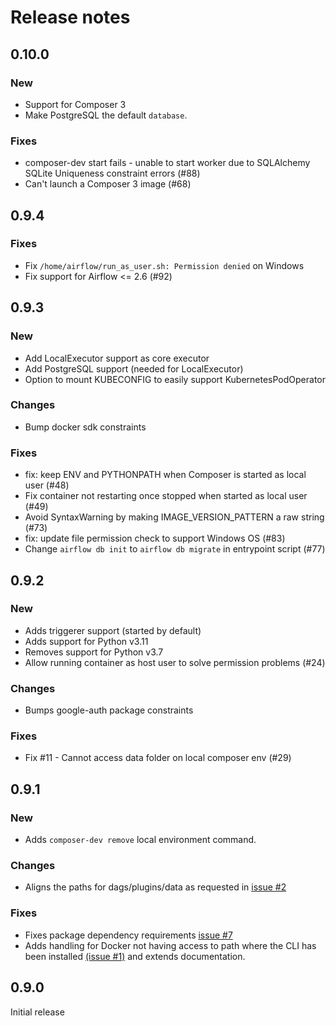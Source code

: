# Release notes

## 0.10.0

### New

- Support for Composer 3
- Make PostgreSQL the default `database`.

### Fixes

- composer-dev start fails - unable to start worker due to SQLAlchemy SQLite Uniqueness constraint errors (#88)
- Can't launch a Composer 3 image (#68)

## 0.9.4

### Fixes

- Fix `/home/airflow/run_as_user.sh: Permission denied` on Windows
- Fix support for Airflow <= 2.6 (#92)

## 0.9.3

### New

- Add LocalExecutor support as core executor
- Add PostgreSQL support (needed for LocalExecutor)
- Option to mount KUBECONFIG to easily support KubernetesPodOperator

### Changes

- Bump docker sdk constraints

### Fixes

- fix: keep ENV and PYTHONPATH when Composer is started as local user (#48)
- Fix container not restarting once stopped when started as local user (#49)
- Avoid SyntaxWarning by making IMAGE_VERSION_PATTERN a raw string (#73)
- fix: update file permission check to support Windows OS (#83)
- Change `airflow db init` to `airflow db migrate` in entrypoint script (#77)

## 0.9.2

### New

- Adds triggerer support (started by default)
- Adds support for Python v3.11
- Removes support for Python v3.7
- Allow running container as host user to solve permission problems (#24)

### Changes

- Bumps google-auth package constraints

### Fixes

- Fix #11 - Cannot access data folder on local composer env (#29)

## 0.9.1

### New

- Adds `composer-dev remove` local environment command.

### Changes

- Aligns the paths for dags/plugins/data as requested in [issue #2](https://github.com/GoogleCloudPlatform/composer-local-dev/issues/2)

### Fixes

- Fixes package dependency requirements [issue #7](https://github.com/GoogleCloudPlatform/composer-local-dev/issues/7)
- Adds handling for Docker not having access to path where the CLI has been installed
  [(issue #1)](https://github.com/GoogleCloudPlatform/composer-local-dev/issues/1) and extends documentation.

## 0.9.0

Initial release
